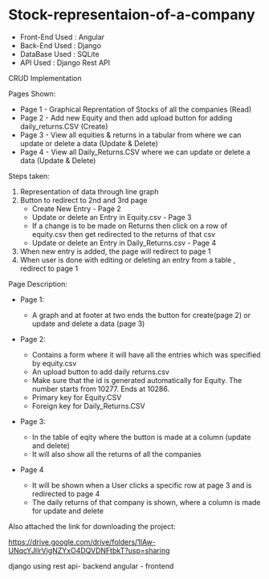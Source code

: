 # Stock-representaion-of-a-company

- Front-End Used : Angular
- Back-End Used : Django
- DataBase Used : SQLite
- API Used : Django Rest API

CRUD Implementation

Pages Shown:

- Page 1 - Graphical Reprentation of Stocks of all the companies (Read)
- Page 2 - Add new Equity and then add upload button for adding daily_returns.CSV (Create)
- Page 3 - View all equities & returns in a tabular from where we can update or delete a data (Update & Delete)
- Page 4 - View all Daily_Returns.CSV where we can update or delete a data (Update & Delete)

Steps taken:
1. Representation of data through line graph
2. Button to redirect to 2nd and 3rd page 
    - Create New Entry - Page 2
    - Update or delete an Entry in Equity.csv - Page 3 
    - If a change is to be made on Returns then click on a row of equity.csv then get redirected to the returns of that csv
    - Update or delete an Entry in Daily_Returns.csv - Page 4 
3. When new entry is added, the page will redirect to page 1
4. When user is done with editing or deleting an entry from a table , redirect to page 1

Page Description:

- Page 1: 
  - A graph and at footer at two ends the button for create(page 2) or update and delete a data (page 3)

- Page 2:
  - Contains a form where it will have all the entries which was specified by equity.csv
  - An upload button to add daily returns.csv 
   - Make sure that the id is generated automatically for Equity. The number starts from 10277. Ends at 10286.
   - Primary key for Equity.CSV 
   - Foreign key for Daily_Returns.CSV
  
- Page 3:
  - In the table of eqity where the button is made at a column (update and delete)
  - It will also show all the returns of all the companies

- Page 4
  - It will be shown when a User clicks a specific row at page 3 and is redirected to page 4
  - The daily returns of that company is shown, where a column is made for update and delete
  
  
 Also attached the link for downloading the project:
 
 https://drive.google.com/drive/folders/1IAw-UNqcYJIlrVigNZYxO4DQVDNFtbkT?usp=sharing
 
 django using rest api- backend
 angular - frontend
 



